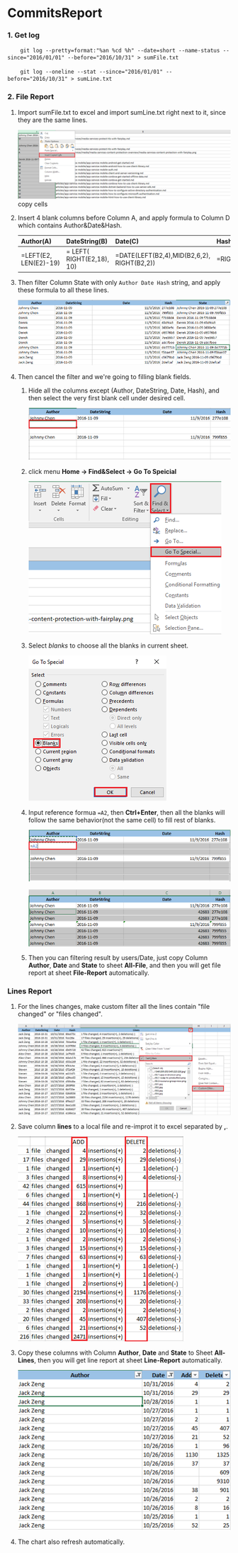 # CommitsReport

### 1. Get log

        git log --pretty=format:"%an %cd %h" --date=short --name-status --since="2016/01/01" --before="2016/10/31" > sumFile.txt
        
        git log --oneline --stat --since="2016/01/01" --before="2016/10/31" > sumLine.txt

### 2. File Report

1. Import sumFile.txt to excel and import sumLine.txt right next to it, since they are the same lines.

    ![1.png](img/1.png "")
    copy cells
    
2. Insert 4 blank columns before Column A, and apply formula to Column D which contains Author&Date&Hash.

    | Author(A) | DateString(B) | Date(C) | Hash(D) |
    | --------- | ------------- | ------- | ------- |
    | =LEFT(E2, LEN(E2)-19) | = LEFT( RIGHT(E2,18), 10) | =DATE(LEFT(B2,4),MID(B2,6,2), RIGHT(B2,2)) | =RIGHT(E2,8) |
    
3. Then filter Column State with only `Author Date Hash` string, and apply these formula to all these lines.

    ![2.png](img/2.png "")

4. Then cancel the filter and we're going to filling blank fields.
    
    1. Hide all the columns except (Author, DateString, Date, Hash), and then select the very first blank cell under desired cell.
    
        ![2.5.png](img/2.5.png "")
        
    2.  click menu **Home -> Find&Select -> Go To Speicial**
    
        ![3.png](img/3.png "")
       
    3. Select *blanks* to choose all the blanks in current sheet.
    
        ![4.png](img/4.png "")
    
    4. Input reference formua `=A2`, then **Ctrl+Enter**, then all the blanks will follow the same behavior(not the same cell) to fill rest of blanks.
        
        ![5.png](img/5.png "")
        
        ![6.png](img/6.png "")
        
    5. Then you can filtering result by users/Date, just copy Column **Author**, **Date** and **State** to sheet **All-File**, and then you will get file report at sheet **File-Report** automatically.

### Lines Report

1. For the lines changes, make custom filter all the lines contain "file changed" or "files changed".
    
    ![7.png](img/7.png "")
    
2. Save column **lines** to a local file and re-improt it to excel separated by **,**.
    
    ![9.png](img/9.png "")
    
3. Copy these columns with Column **Author**, **Date** and **State** to Sheet **All-Lines**, then you will get line report at sheet **Line-Report** automatically.
    
    ![10.png](img/10.png "")
    
4. The chart also refresh automatically.
